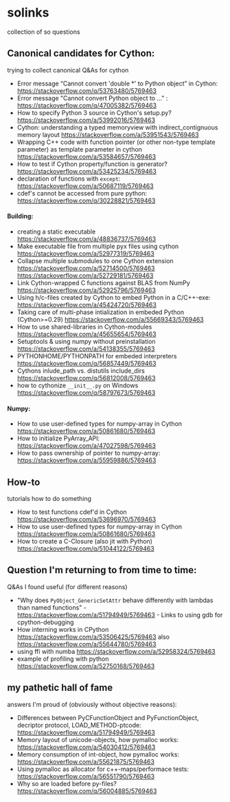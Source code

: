 # solinks
collection of so questions

## Canonical candidates for Cython:

trying to collect canonical Q&As for cython

  * Error message “Cannot convert 'double *' to Python object” in Cython:  https://stackoverflow.com/q/53763480/5769463
  * Error message "Cannot convert Python object to ..."  : https://stackoverflow.com/q/47005382/5769463
  * How to specify Python 3 source in Cython's setup.py? https://stackoverflow.com/a/53992016/5769463
  * Cython: understanding a typed memoryview with indirect_contignuous memory layout https://stackoverflow.com/a/53951543/5769463
  * Wrapping C++ code with function pointer (or other non-type template parameter) as template parameter in cython https://stackoverflow.com/a/53584657/5769463
  * How to test if Cython property/function is generator? https://stackoverflow.com/a/53425234/5769463
  * declaration of functions with `except`: https://stackoverflow.com/a/50687119/5769463
  * cdef's cannot be accessed from pure python: https://stackoverflow.com/q/30228821/5769463
  
#### Building:

  * creating a static executable https://stackoverflow.com/a/48836737/5769463
  * Make executable file from multiple pyx files using cython https://stackoverflow.com/a/52977319/5769463
  * Collapse multiple submodules to one Cython extension https://stackoverflow.com/a/52714500/5769463 https://stackoverflow.com/a/52729181/5769463
  * Link Cython-wrapped C functions against BLAS from NumPy https://stackoverflow.com/a/52925796/5769463
  * Using h/c-files created by Cython to embed Python in a C/C++-exe: https://stackoverflow.com/a/45424720/5769463
  * Taking care of multi-phase intialization in embeded Python (Cython>=0.29) https://stackoverflow.com/a/55669343/5769463
  * How to use shared-libraries in Cython-modules https://stackoverflow.com/a/45655654/5769463
  * Setuptools & using numpy without preinstallation https://stackoverflow.com/a/54138355/5769463
  * PYTHONHOME/PYTHONPATH for embeded interpreters https://stackoverflow.com/q/56857449/5769463
  * Cythons inlude_path vs. distutils include_dirs https://stackoverflow.com/q/56812008/5769463
  * how to cythonize `__init__.py` on Windows https://stackoverflow.com/q/58797673/5769463
  
#### Numpy:

  * How to use user-defined types for numpy-array in Cython https://stackoverflow.com/a/50861680/5769463
  * How to initialize PyArray_API:  https://stackoverflow.com/a/47027598/5769463
  * How to pass ownership of pointer to numpy-array: https://stackoverflow.com/a/55959886/5769463
  
## How-to

tutorials how to do something

  * How to test functions cdef'd in Cython https://stackoverflow.com/a/53696970/5769463
  * How to use user-defined types for numpy-array in Cython https://stackoverflow.com/a/50861680/5769463
  * How to create a C-Closure (also jit with Python) https://stackoverflow.com/q/51044122/5769463



## Question I'm returning to from time to time:

Q&As I found useful (for different reasons)

  * "Why does `PyObject_GenericSetAttr` behave differently with lambdas than named functions" - https://stackoverflow.com/a/51794949/5769463 - Links to using gdb for cpython-debugging
  * How interning works in CPython https://stackoverflow.com/a/53506425/5769463 also https://stackoverflow.com/a/55644780/5769463
  * using ffi with numba https://stackoverflow.com/a/52958324/5769463
  * example of profiling with python https://stackoverflow.com/a/52750168/5769463



## my pathetic hall of fame

answers I'm proud of (obviously without objective reasons):

  * Differences between PyCFunctionObject and PyFunctionObject, decriptor protocol, LOAD_METHOD-ptcode: https://stackoverflow.com/a/51794949/5769463
  * Memory layout of unicode-objects, how pymalloc works: https://stackoverflow.com/a/54030412/5769463
  * Memory consumption of int-object, how pymalloc works: https://stackoverflow.com/a/55621875/5769463
  * Using pymalloc as allocator for c++-maps/performace tests: https://stackoverflow.com/a/56551790/5769463
  * Why so are loaded before py-files? https://stackoverflow.com/q/56004885/5769463
                   
